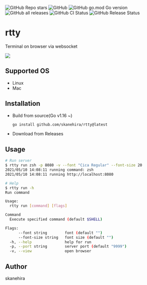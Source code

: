 ![GitHub Repo stars](https://img.shields.io/github/stars/skanehira/rtty?style=social)
![GitHub](https://img.shields.io/github/license/skanehira/rtty)
![GitHub go.mod Go version](https://img.shields.io/github/go-mod/go-version/skanehira/rtty)
![GitHub all releases](https://img.shields.io/github/downloads/skanehira/rtty/total)
![GitHub CI Status](https://img.shields.io/github/workflow/status/skanehira/rtty/ci?label=CI)
![GitHub Release Status](https://img.shields.io/github/workflow/status/skanehira/rtty/Release?label=release)

# rtty
Terminal on browser via websocket

![](https://i.gyazo.com/bc8a484cdbffbf8fd1d6a574f181cb24.png)

## Supported OS
- Linux
- Mac

## Installation
- Build from source(Go v1.16 ~)
  ```sh
  go install github.com/skanehira/rtty@latest
  ```
- Download from Releases

## Usage
```sh
# Run server
$ rtty run zsh -p 8080 -v --font "Cica Regular" --font-size 20
2021/05/10 14:08:11 running command: zsh
2021/05/10 14:08:11 running http://localhost:8080

# Help
$ rtty run -h
Run command

Usage:
  rtty run [command] [flags]

Command
  Execute specified command (default $SHELL)

Flags:
      --font string        font (default "")
      --font-size string   font size (default "")
  -h, --help               help for run
  -p, --port string        server port (default "9999")
  -v, --view               open browser
```

## Author
skanehira
